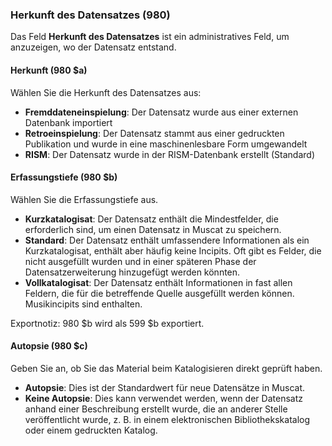 ### Herkunft des Datensatzes (980)

Das Feld **Herkunft des Datensatzes** ist ein administratives Feld, um anzuzeigen, wo der Datensatz entstand.

#### Herkunft (980 $a)

Wählen Sie die Herkunft des Datensatzes aus:

- **Fremddateneinspielung**: Der Datensatz wurde aus einer externen Datenbank importiert
- **Retroeinspielung**: Der Datensatz stammt aus einer gedruckten Publikation und wurde in eine maschinenlesbare Form umgewandelt
- **RISM**: Der Datensatz wurde in der RISM-Datenbank erstellt (Standard)

#### Erfassungstiefe (980 $b)

Wählen Sie die Erfassungstiefe aus.

- **Kurzkatalogisat**: Der Datensatz enthält die Mindestfelder, die erforderlich sind, um einen Datensatz in Muscat zu speichern.
- **Standard**: Der Datensatz enthält umfassendere Informationen als ein Kurzkatalogisat, enthält aber häufig keine Incipits. Oft gibt es Felder, die nicht ausgefüllt wurden und in einer späteren Phase der Datensatzerweiterung hinzugefügt werden könnten.
- **Vollkatalogisat**: Der Datensatz enthält Informationen in fast allen Feldern, die für die betreffende Quelle ausgefüllt werden können. Musikincipits sind enthalten.

Exportnotiz: 980 $b wird als 599 $b exportiert.

#### Autopsie (980 $c)

Geben Sie an, ob Sie das Material beim Katalogisieren direkt geprüft haben.

- **Autopsie**: Dies ist der Standardwert für neue Datensätze in Muscat.
- **Keine Autopsie**: Dies kann verwendet werden, wenn der Datensatz anhand einer Beschreibung erstellt wurde, die an anderer Stelle veröffentlicht wurde, z. B. in einem elektronischen Bibliothekskatalog oder einem gedruckten Katalog.
